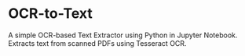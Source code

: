 # OCR-to-Text
A simple OCR-based Text Extractor using Python in Jupyter Notebook. Extracts text from scanned PDFs using Tesseract OCR.
